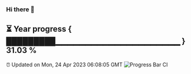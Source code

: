 ### Hi there 👋
⏳ Year progress { █████████▁▁▁▁▁▁▁▁▁▁▁▁▁▁▁▁▁▁▁▁▁ } 31.03 %
---
⏰ Updated on Mon, 24 Apr 2023 06:08:05 GMT
![Progress Bar CI](https://github.com/Moyi321/Moyi321/workflows/Progress%20Bar%20CI/badge.svg)
